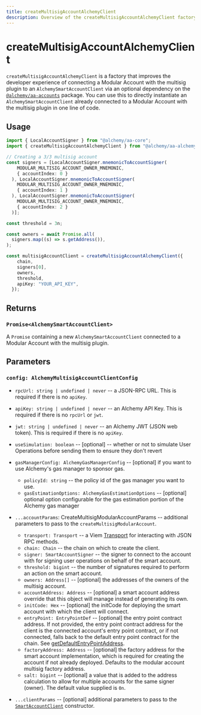 ```yaml
---
title: createMultisigAccountAlchemyClient
description: Overview of the createMultisigAccountAlchemyClient factory in aa-alchemy
---
```



# createMultisigAccountAlchemyClient

`createMultisigAccountAlchemyClient` is a factory that improves the developer experience of connecting a Modular Account with the multisig plugin to an `AlchemySmartAccountClient` via an optional dependency on the [`@alchemy/aa-accounts`](https://github.com/alchemyplatform/aa-sdk/tree/development/packages/accounts) package. You can use this to directly instantiate an `AlchemySmartAccountClient` already connected to a Modular Account with the multisig plugin in one line of code.

## Usage

```ts
import { LocalAccountSigner } from "@alchemy/aa-core";
import { createMultisigAccountAlchemyClient } from "@alchemy/aa-alchemy";

// Creating a 3/3 multisig account
const signers = [LocalAccountSigner.mnemonicToAccountSigner(
    MODULAR_MULTISIG_ACCOUNT_OWNER_MNEMONIC,
    { accountIndex: 0 }
  ), LocalAccountSigner.mnemonicToAccountSigner(
    MODULAR_MULTISIG_ACCOUNT_OWNER_MNEMONIC,
    { accountIndex: 1 }
  ), LocalAccountSigner.mnemonicToAccountSigner(
    MODULAR_MULTISIG_ACCOUNT_OWNER_MNEMONIC,
    { accountIndex: 2 }
  )];

const threshold = 3n;

const owners = await Promise.all(
  signers.map((s) => s.getAddress()),
);

const multisigAccountClient = createMultisigAccountAlchemyClient({
    chain,
    signers[0],
    owners,
    threshold,
    apiKey: "YOUR_API_KEY",
  });
```

## Returns

### `Promise<AlchemySmartAccountClient>`

A `Promise` containing a new `AlchemySmartAccountClient` connected to a Modular Account with the multisig plugin.

## Parameters

### `config: AlchemyMultisigAccountClientConfig`

- `rpcUrl: string | undefined | never` -- a JSON-RPC URL. This is required if there is no `apiKey`.

- `apiKey: string | undefined | never` -- an Alchemy API Key. This is required if there is no `rpcUrl` or `jwt`.

- `jwt: string | undefined | never` -- an Alchemy JWT (JSON web token). This is required if there is no `apiKey`.

- `useSimulation: boolean` -- [optional] -- whether or not to simulate User Operations before sending them to ensure they don't revert

- `gasManagerConfig: AlchemyGasManagerConfig` -- [optional] if you want to use Alchemy's gas manager to sponsor gas.

  - `policyId: string` -- the policy id of the gas manager you want to use.
  - `gasEstimationOptions: AlchemyGasEstimationOptions` -- [optional] optional option configurable for the gas estimation portion of the Alchemy gas manager

- `...accountParams`: CreateMultisigModularAccountParams -- additional parameters to pass to the `createMultisigModularAccount`.

  - `transport: Transport` -- a Viem [Transport](https://viem.sh/docs/glossary/types#transport) for interacting with JSON RPC methods.
  - `chain: Chain` -- the chain on which to create the client.
  - `signer: SmartAccountSigner` -- the signer to connect to the account with for signing user operations on behalf of the smart account.
  - `threshold: bigint` -- the number of signatures required to perform an action on the smart account.
  - `owners: Address[]` -- [optional] the addresses of the owners of the multisig account.
  - `accountAddress: Address` -- [optional] a smart account address override that this object will manage instead of generating its own.
  - `initCode: Hex` -- [optional] the initCode for deploying the smart account with which the client will connect.
  - `entryPoint: EntryPointDef` -- [optional] the entry point contract address. If not provided, the entry point contract address for the client is the connected account's entry point contract, or if not connected, falls back to the default entry point contract for the chain. See [getDefaultEntryPointAddress](/packages/aa-core/utils/getDefaultEntryPointAddress#getdefaultentrypointaddress).
  - `factoryAddress: Address` -- [optional] the factory address for the smart account implementation, which is required for creating the account if not already deployed. Defaults to the modular account multisig factory address.
  - `salt: bigint` -- [optional] a value that is added to the address calculation to allow for multiple accounts for the same signer (owner). The default value supplied is `0n`.

- `...clientParams` -- [optional] additional parameters to pass to the [`SmartAccountClient`](/packages/aa-core/smart-account-client/) constructor.
